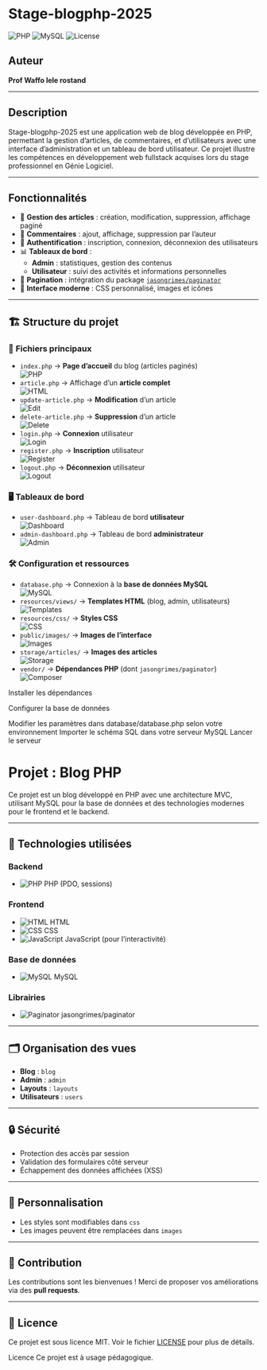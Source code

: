 # Stage-blogphp-2025

![PHP](https://img.shields.io/badge/PHP-8.x-blue) ![MySQL](https://img.shields.io/badge/MySQL-8.x-blue) ![License](https://img.shields.io/badge/Licence-Pedagogique-green)

## Auteur

**Prof Waffo lele rostand**

---

## Description

Stage-blogphp-2025 est une application web de blog développée en PHP, permettant la gestion d’articles, de commentaires, et d’utilisateurs avec une interface d’administration et un tableau de bord utilisateur. Ce projet illustre les compétences en développement web fullstack acquises lors du stage professionnel en Génie Logiciel.

---

## Fonctionnalités

- 📄 **Gestion des articles** : création, modification, suppression, affichage paginé
- 💬 **Commentaires** : ajout, affichage, suppression par l’auteur
- 🔐 **Authentification** : inscription, connexion, déconnexion des utilisateurs
- 📊 **Tableaux de bord** :
  - **Admin** : statistiques, gestion des contenus
  - **Utilisateur** : suivi des activités et informations personnelles
- 🔢 **Pagination** : intégration du package [`jasongrimes/paginator`](https://github.com/jasongrimes/php-paginator)
- 🎨 **Interface moderne** : CSS personnalisé, images et icônes

---

## 🏗️ **Structure du projet**

### 📂 **Fichiers principaux**
- `index.php` → **Page d’accueil** du blog (articles paginés)  
  ![PHP](https://img.shields.io/badge/-PHP-777BB4?logo=php&logoColor=white)
- `article.php` → Affichage d’un **article complet**  
  ![HTML](https://img.shields.io/badge/-HTML-E34F26?logo=html5&logoColor=white)
- `update-article.php` → **Modification** d’un article  
  ![Edit](https://img.shields.io/badge/-Edit-0078D4?logo=pencil&logoColor=white)
- `delete-article.php` → **Suppression** d’un article  
  ![Delete](https://img.shields.io/badge/-Delete-FF0000?logo=trash&logoColor=white)
- `login.php` → **Connexion** utilisateur  
  ![Login](https://img.shields.io/badge/-Login-32CD32?logo=sign-in&logoColor=white)
- `register.php` → **Inscription** utilisateur  
  ![Register](https://img.shields.io/badge/-Register-FFA500?logo=user-plus&logoColor=white)
- `logout.php` → **Déconnexion** utilisateur  
  ![Logout](https://img.shields.io/badge/-Logout-8B0000?logo=sign-out&logoColor=white)

### 🖥️ **Tableaux de bord**
- `user-dashboard.php` → Tableau de bord **utilisateur**  
  ![Dashboard](https://img.shields.io/badge/-Dashboard-6A5ACD?logo=chart-bar&logoColor=white)
- `admin-dashboard.php` → Tableau de bord **administrateur**  
  ![Admin](https://img.shields.io/badge/-Admin-000000?logo=shield&logoColor=white)

### 🛠️ **Configuration et ressources**
- `database.php` → Connexion à la **base de données MySQL**  
  ![MySQL](https://img.shields.io/badge/-MySQL-4479A1?logo=mysql&logoColor=white)
- `resources/views/` → **Templates HTML** (blog, admin, utilisateurs)  
  ![Templates](https://img.shields.io/badge/-Templates-FFD700?logo=code&logoColor=black)
- `resources/css/` → **Styles CSS**  
  ![CSS](https://img.shields.io/badge/-CSS-1572B6?logo=css3&logoColor=white)
- `public/images/` → **Images de l’interface**  
  ![Images](https://img.shields.io/badge/-Images-FF69B4?logo=image&logoColor=white)
- `storage/articles/` → **Images des articles**  
  ![Storage](https://img.shields.io/badge/-Storage-808080?logo=save&logoColor=white)
- `vendor/` → **Dépendances PHP** (dont `jasongrimes/paginator`)  
  ![Composer](https://img.shields.io/badge/-Composer-885630?logo=composer&logoColor=white)


Installer les dépendances

Configurer la base de données

Modifier les paramètres dans database/database.php selon votre environnement
Importer le schéma SQL dans votre serveur MySQL
Lancer le serveur

# Projet : Blog PHP

Ce projet est un blog développé en PHP avec une architecture MVC, utilisant MySQL pour la base de données et des technologies modernes pour le frontend et le backend.

---

## 🌟 **Technologies utilisées**

### Backend
- ![PHP](https://img.shields.io/badge/PHP-%23777BB4.svg?style=flat&logo=php&logoColor=white) PHP (PDO, sessions)

### Frontend
- ![HTML](https://img.shields.io/badge/HTML-%23E34F26.svg?style=flat&logo=html5&logoColor=white) HTML
- ![CSS](https://img.shields.io/badge/CSS-%231572B6.svg?style=flat&logo=css3&logoColor=white) CSS
- ![JavaScript](https://img.shields.io/badge/JavaScript-%23F7DF1E.svg?style=flat&logo=javascript&logoColor=black) JavaScript (pour l’interactivité)

### Base de données
- ![MySQL](https://img.shields.io/badge/MySQL-%2300f.svg?style=flat&logo=mysql&logoColor=white) MySQL

### Librairies
- ![Paginator](https://img.shields.io/badge/Paginator-%23000000.svg?style=flat&logo=github&logoColor=white) jasongrimes/paginator

---

## 🗂️ **Organisation des vues**

- **Blog** : `blog`
- **Admin** : `admin`
- **Layouts** : `layouts`
- **Utilisateurs** : `users`

---

## 🔒 **Sécurité**

- Protection des accès par session
- Validation des formulaires côté serveur
- Échappement des données affichées (XSS)

---

## 🎨 **Personnalisation**

- Les styles sont modifiables dans `css`
- Les images peuvent être remplacées dans `images`

---

## 🤝 **Contribution**

Les contributions sont les bienvenues ! Merci de proposer vos améliorations via des **pull requests**.

---

## 📝 **Licence**

Ce projet est sous licence MIT. Voir le fichier [LICENSE](LICENSE) pour plus de détails.


Licence
Ce projet est à usage pédagogique.

